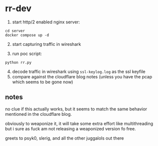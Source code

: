 # rr-dev

1. start http/2 enabled nginx server:
```
cd server
docker compose up -d
```

2. start capturing traffic in wireshark

3. run poc script:
```
python rr.py
```

4. decode traffic in wireshark using `ssl-keylog.log` as the ssl keyfile
5. compare against the cloudflare blog notes (unless you have the pcap which seems to be gone now)

## notes
no clue if this actually works, but it seems to match the same behavior
mentioned in the cloudflare blog.

obviously to weaponize it, it will take some extra effort like multithreading but i sure as fuck
am not releasing a weaponized version fo free.

greets to psyk0, slerig, and all the other juggalols out there
